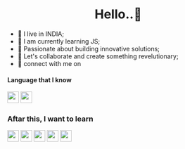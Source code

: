 <h1 align="center">Hello..👋</h1>

- 📍 I live in INDIA;
- 📖 I am currently learning JS;
- 🦾 Passionate about building innovative solutions;
- 🤯 Let's collaborate and create something revelutionary;
- 🤙 connect with me on 
#### Language that I know
  <div align="left">
    <a href="https://w3.org/html"><img src="https://skillicons.dev/icons?i=html" height="26" width="26"></a>
    <a href="https://w3schools.com/css"><img src="https://skillicons.dev/icons?i=css" height="26" width="26"></a>
  </div>
  
### Aftar this, I want to learn <br>
  <a href="https://www.typescriptlang.org/"><img src="https://skillicons.dev/icons?i=ts" height="26" width="26"></a>
  <a href="https://react.dev/"><img src="https://skillicons.dev/icons?i=react" height="26" width="26"></a>
  <img src="https://skillicons.dev/icons?i=kotlin" height="26" width="26"></a>
  <img src="https://skillicons.dev/icons?i=mongodb" height="26" width="26"></a>
  <img src="https://skillicons.dev/icons?i=py" height="26" width="26"></a>

